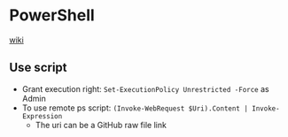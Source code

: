 # PowerShell

[wiki](https://github.com/davidkhala/windows-utils/wiki/PowerShell)

## Use script

- Grant execution right: `Set-ExecutionPolicy Unrestricted -Force` as Admin
- To use remote ps script: `(Invoke-WebRequest $Uri).Content | Invoke-Expression`
  - The uri can be a GitHub raw file link
